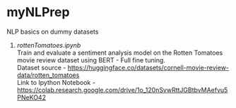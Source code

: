 # myNLPrep
NLP basics on dummy datasets

1. *rottenTomatoes.ipynb* <br>
Train and evaluate a sentiment analysis model on the Rotten Tomatoes movie review dataset using BERT - Full fine tuning. <br>
Dataset source - https://huggingface.co/datasets/cornell-movie-review-data/rotten_tomatoes <br>
Link to Ipython Notebook - https://colab.research.google.com/drive/1o_120nSvwRttJGBtbvMAefvu5PNeKO42
